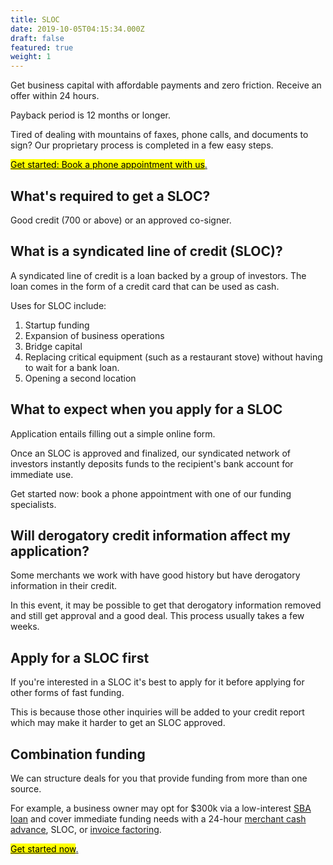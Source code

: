 ```yaml
---
title: SLOC
date: 2019-10-05T04:15:34.000Z
draft: false
featured: true
weight: 1
---
```

Get business capital with affordable payments and zero friction. Receive an offer within 24 hours.

Payback period is 12 months or longer.

Tired of dealing with mountains of faxes, phone calls, and documents to sign? Our proprietary process is completed in a few easy steps. 

<!-- Calendly link widget begin -->

<link href="https://assets.calendly.com/assets/external/widget.css" rel="stylesheet">
<script src="https://assets.calendly.com/assets/external/widget.js" type="text/javascript"></script>
<a href="" onclick="Calendly.initPopupWidget({url: 'https://calendly.com/spearfish/consultation'});return false;"><mark>	Get started: Book a phone appointment with us</mark>.</a>
<!-- Calendly link widget end -->

## What's required to get a SLOC?

Good credit (700 or above) or an approved co-signer.

## What is a syndicated line of credit (SLOC)?

A syndicated line of credit is a loan backed by a group of investors. The loan comes in the form of a credit card that can be used as cash.

Uses for SLOC include: 

1. Startup funding
2. Expansion of business operations
3. Bridge capital
4. Replacing critical equipment (such as a restaurant stove) without having to wait for a bank loan.
5. Opening a second location

## What to expect when you apply for a SLOC

Application entails filling out a simple online form. 

Once an SLOC is approved and finalized, our syndicated network of investors instantly deposits funds to the recipient's bank account for immediate use.

Get started now: book a phone appointment with one of our funding specialists.

## Will derogatory credit information affect my application?

Some merchants we work with have good history but have derogatory information in their credit. 

In this event, it may be possible to get that derogatory information removed and still get approval and a good deal. This process usually takes a few weeks.

## Apply for a SLOC first

If you're interested in a SLOC it's best to apply for it before applying for other forms of fast funding.

This is because those other inquiries will be added to your credit report which may make it harder to get an SLOC approved.

## Combination funding

We can structure deals for you that provide funding from more than one source. 

For example, a business owner may opt for $300k via a low-interest [SBA loan](/services/sba-loan/) and cover immediate funding needs with a 24-hour [merchant cash advance](/services/merchant-cash-advance/), SLOC, or [invoice factoring](/services/invoice-factoring/).

<!-- Calendly link widget begin -->

<link href="https://assets.calendly.com/assets/external/widget.css" rel="stylesheet">
<script src="https://assets.calendly.com/assets/external/widget.js" type="text/javascript"></script>
<a href="" onclick="Calendly.initPopupWidget({url: 'https://calendly.com/spearfish/consultation'});return false;"><mark>	Get started now</mark>.</a>
<!-- Calendly link widget end -->

